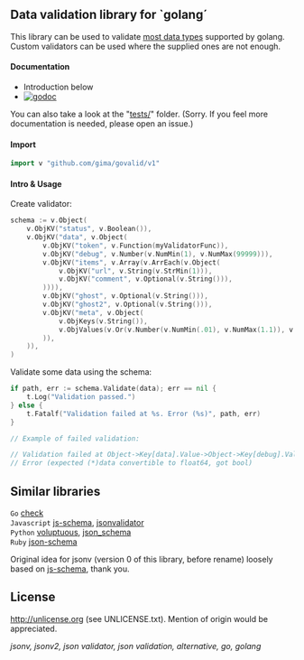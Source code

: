 ## Data validation library for `golang´

This library can be used to validate [most data types](https://godoc.org/github.com/gima/govalid/v1) supported by golang. Custom validators can be used where the supplied ones are not enough.

#### Documentation

* Introduction below
* [![godoc](https://img.shields.io/badge/godoc-reference-5976b1.svg?style=flat-square)](https://godoc.org/github.com/gima/govalid/v1)

You can also take a look at the "[tests/](https://github.com/gima/govalid/tree/master/v1/tests)" folder. (Sorry. If you feel more documentation is needed, please open an issue.)

#### Import

```go
import v "github.com/gima/govalid/v1"
```

#### Intro & Usage

Create validator:

```go
schema := v.Object(
	v.ObjKV("status", v.Boolean()),
	v.ObjKV("data", v.Object(
		v.ObjKV("token", v.Function(myValidatorFunc)),
		v.ObjKV("debug", v.Number(v.NumMin(1), v.NumMax(99999))),
		v.ObjKV("items", v.Array(v.ArrEach(v.Object(
			v.ObjKV("url", v.String(v.StrMin(1))),
			v.ObjKV("comment", v.Optional(v.String())),
		)))),
		v.ObjKV("ghost", v.Optional(v.String())),
		v.ObjKV("ghost2", v.Optional(v.String())),
		v.ObjKV("meta", v.Object(
			v.ObjKeys(v.String()),
			v.ObjValues(v.Or(v.Number(v.NumMin(.01), v.NumMax(1.1)), v.String())),
		)),
	)),
)
```

Validate some data using the schema:

```go
if path, err := schema.Validate(data); err == nil {
	t.Log("Validation passed.")
} else {
	t.Fatalf("Validation failed at %s. Error (%s)", path, err)
}
```

```go
// Example of failed validation:

// Validation failed at Object->Key[data].Value->Object->Key[debug].Value->Number.
// Error (expected (*)data convertible to float64, got bool)
```

## Similar libraries

`Go` [check](https://github.com/pengux/check)  
`Javascript` [js-schema](https://github.com/molnarg/js-schema), [jsonvalidator](https://code.google.com/p/jsonvalidator/)  
`Python` [voluptuous](https://pypi.python.org/pypi/voluptuous), [json_schema](https://pypi.python.org/pypi/json_schema)  
`Ruby` [json-schema](https://rubygems.org/gems/json-schema)

Original idea for jsonv (version 0 of this library, before rename) loosely based on [js-schema](https://github.com/molnarg/js-schema), thank you.

## License

http://unlicense.org (see UNLICENSE.txt). Mention of origin would be appreciated.

*jsonv, jsonv2, json validator, json validation, alternative, go, golang*
